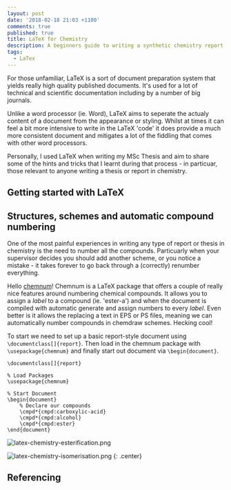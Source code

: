 ```yaml
---
layout: post
date: '2018-02-18 21:03 +1100'
comments: true
published: true
title: LaTeX for Chemistry
description: A beginners guide to writing a synthetic chemistry report or thesis in LaTeX.
tags:
  - LaTex
---
```

For those unfamiliar, LaTeX is a sort of document preparation system that yields really high quality published documents. It's used for a lot of technical and scientific documentation including by a number of big journals. 

Unlike a word processor (ie. Word), LaTeX aims to seperate the actualy content of a document from the appearance or styling. Whilst at times it can feel a bit more intensive to write in the LaTeX 
'code' it does provide a much more consistent document and mitigates a lot of the fiddling that comes with other word processors. 

Personally, I used LaTeX when writing my MSc Thesis and aim to share some of the hints and tricks that I learnt during that process - in particuar, those relevant to anyone writing a thesis or report in chemistry.

## Getting started with LaTeX


## Structures, schemes and automatic compound numbering
One of the most painful experiences in writing any type of report or thesis in chemistry is the need to number all the compounds. Particuarly when your supervisor decides you should add another scheme, or you notice a mistake - it takes forever to go back through a (correctly) renumber everything. 

Hello [chemnum](https://ctan.org/pkg/chemnum?lang=en)! Chemnum is a LaTeX package that offers a couple of really nice features around numbering chemical compounds. It allows you to assign a *label* to a compound (ie. 'ester-a') and when the document is compiled with automatic generate and assign numbers to every *label*. Even better is it allows the replacing a text in EPS or PS files, meaning we can automatically number compounds in chemdraw schemes. Hecking cool!

To start we need to set up a basic report-style document using `\documentclass[]{report}`. Then load in the chemnum package with `\usepackage{chemnum}` and finally start out document via `\begin{document}`.


```TeX
\documentclass[]{report}

% Load Packages
\usepackage{chemnum}

% Start Document
\begin{document}
	% Declare our compounds
    \cmpd*{cmpd:carboxylic-acid}
    \cmpd*{cmpd:alcohol}
    \cmpd*{cmpd:ester}
\end{document}
```



![latex-chemistry-esterification.png]({{site.baseurl}}/assets/latex-chemistry-esterification.png)








![latex-chemistry-isomerisation.png]({{site.baseurl}}/assets/latex-chemistry-isomerisation.png)
{: .center}


## Referencing
